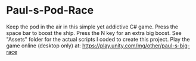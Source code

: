 # Paul-s-Pod-Race
Keep the pod in the air in this simple yet addictive C# game. 
Press the space bar to boost the ship.
Press the N key for an extra big boost. 
See "Assets" folder for the actual scripts I coded to create this project. 
Play the game online (desktop only) at: https://play.unity.com/mg/other/paul-s-big-race 
